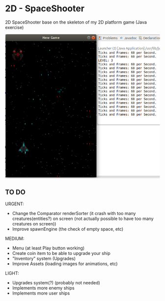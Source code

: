 # 2D - SpaceShooter
2D SpaceShooter base on the skeleton of my 2D platform game (Java exercise)

![Image](/SpaceShooter.png)

TO DO
-----
URGENT:
- Change the Comparator renderSorter (it crash with too many creatures(entities?) on screen (not actually possible to have too many creatures on screen))
- Improve spawnEngine (the check of empty space, etc)

MEDIUM:
- Menu (at least Play button working)
- Create coin item to be able to upgrade your ship
- "Inventory" system (Upgrades)
- Improve Assets (loading images for animations, etc)

LIGHT:
- Upgrades system(?) (probably not needed)
- Implements more enemy ships
- Implements more user ships

